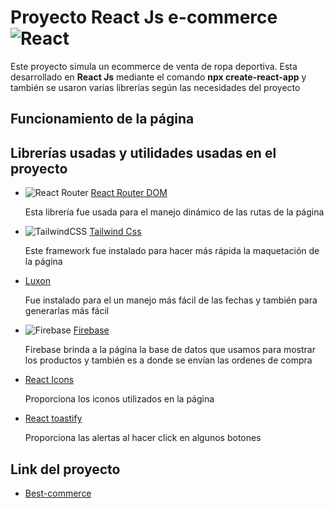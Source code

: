 # Proyecto React Js e-commerce ![React](https://img.shields.io/badge/react-%2320232a.svg?style=for-the-badge&logo=react&logoColor=%2361DAFB)
Este proyecto simula un ecommerce de venta de ropa deportiva. Esta desarrollado en **React Js** mediante el comando **npx create-react-app** y también se usaron varias librerías según las necesidades del proyecto 

## Funcionamiento de la página

## Librerías usadas y utilidades usadas en el proyecto

 - ![React Router](https://img.shields.io/badge/React_Router-CA4245?style=for-the-badge&logo=react-router&logoColor=white) [React Router DOM](https://reactrouter.com/en/main) 

    Esta librería fue usada para el manejo dinámico de las rutas de la página
 
 - ![TailwindCSS](https://img.shields.io/badge/tailwindcss-%2338B2AC.svg?style=for-the-badge&logo=tailwind-css&logoColor=white) [Tailwind Css](https://tailwindcss.com/)

   Este framework fue instalado para hacer más rápida la maquetación de la página
  
 - [Luxon](https://moment.github.io/luxon/#/)

   Fue instalado para el un manejo más fácil de las fechas y también para generarlas más fácil
 
 - ![Firebase](https://img.shields.io/badge/firebase-%23039BE5.svg?style=for-the-badge&logo=firebase) [Firebase](https://firebase.google.com/?hl=es-419&gclid=CjwKCAiApvebBhAvEiwAe7mHSF3Z-yK9Z9o8bfGAOv8YE50k52Vft-S9H1OgXuf3l_wF3hWda6-mvhoCzYgQAvD_BwE&gclsrc=aw.ds)
 
    Firebase brinda a la página la base de datos que usamos para mostrar los productos y también es a donde se envían las ordenes de compra
 
 - [React Icons](https://react-icons.github.io/react-icons/)

   Proporciona los iconos utilizados en la página 
 
 - [React toastify](https://github.com/fkhadra/react-toastify#readme)

   Proporciona las alertas al hacer click en algunos botones 

## Link del proyecto
 - [Best-commerce](https://best-commerce-ch.netlify.app/)

